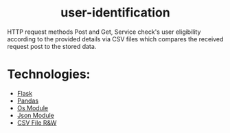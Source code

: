  <h1 align="center">
  user-identification
</h1>

HTTP request methods Post and Get, Service check's user eligibility according to the provided details via CSV files which compares the received request post to the stored data.


# Technologies:
- [Flask](https://flask.palletsprojects.com/)
- [Pandas](https://pandas.pydata.org/)
- [Os Module](https://docs.python.org/3/library/os.html)
- [Json Module](https://docs.python.org/3/library/json.html)
- [CSV File R&W](https://docs.python.org/3/library/csv.html)
